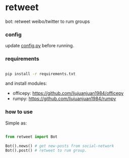 # retweet

bot: retweet weibo/twitter to rum groups

### config

update [config.py](./coinfig.py) before running.

### requirements

```sh

pip install -r requirements.txt

```

and install modules:

- officepy: <https://github.com/liujuanjuan1984/officepy>
- rumpy: <https://github.com/liujuanjuan1984/rumpy>


### how to use

Simple as:

```python

from retweet import Bot

Bot().news() # get new-posts from social-network
Bot().post() # retweet to rum group.

```
